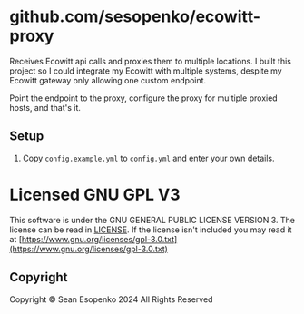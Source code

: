 # github.com/sesopenko/ecowitt-proxy

Receives Ecowitt api calls and proxies them to multiple locations.  I built this project so I could integrate my Ecowitt
with multiple systems, despite my Ecowitt gateway only allowing one custom endpoint.

Point the endpoint to the proxy, configure the proxy for multiple proxied hosts, and that's it.

## Setup

1. Copy `config.example.yml` to `config.yml` and enter your own details.

# Licensed GNU GPL V3

This software is under the GNU GENERAL PUBLIC LICENSE VERSION 3. The license can be read in [LICENSE](LICENSE.txt). If
the license isn't included you may read it at
[https://www.gnu.org/licenses/gpl-3.0.txt](https://www.gnu.org/licenses/gpl-3.0.txt)

## Copyright

Copyright © Sean Esopenko 2024 All Rights Reserved
